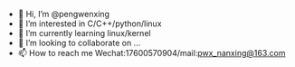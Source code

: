 - 👋 Hi, I’m @pengwenxing
- 👀 I’m interested in C/C++/python/linux
- 🌱 I’m currently learning linux/kernel
- 💞️ I’m looking to collaborate on ...
- 📫 How to reach me Wechat:17600570904/mail:pwx_nanxing@163.com

<!---
pengwenxing/pengwenxing is a ✨ special ✨ repository because its `README.md` (this file) appears on your GitHub profile.
You can click the Preview link to take a look at your changes.
--->
